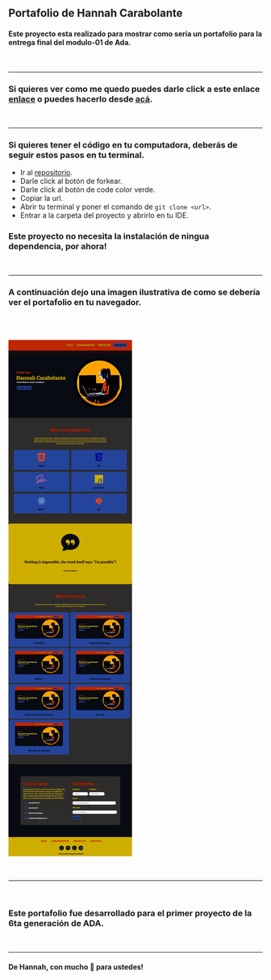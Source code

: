 ## Portafolio de Hannah Carabolante

#### Este proyecto esta realizado para mostrar como sería un portafolio para la entrega final del modulo-01 de Ada.

<br>


***

### Si quieres ver como me quedo puedes darle click a este enlace [enlace](carabolanteh.github.io/portafolio/) o puedes hacerlo desde [acá]().

<br>


***

### Si quieres tener el código en tu computadora, deberás de seguir estos pasos en tu terminal.

- Ir al [repositorio](https://github.com/carabolanteh/portafolio).
- Darle click al botón de forkear.
- Darle click al botón de code color verde.
- Copiar la url.
- Abrir tu terminal y poner el comando de  ```git clone <url>```.
- Entrar a la carpeta del proyecto y abrirlo en tu IDE.

### Este proyecto no necesita la instalación de ningua dependencia, por ahora!

<br>

***

### A continuación dejo una imagen ilustrativa de como se debería ver el portafolio en tu navegador.

<br>
<br>


![imagen](./img/screenshot-portafolio.png)

<br>

***

<br>

### Este portafolio fue desarrollado para el primer proyecto de la 6ta generación de ADA.

<br>

***

#### De Hannah, con mucho 🖤 para ustedes!